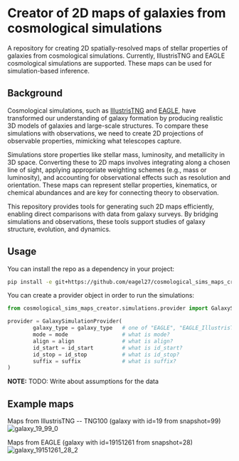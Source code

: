 # Creator of 2D maps of galaxies from cosmological simulations

A repository for creating 2D spatially-resolved maps of stellar properties of galaxies from cosmological simulations.
Currently, IllustrisTNG and EAGLE cosmological simulations are supported.
These maps can be used for simulation-based inference.

## Background

Cosmological simulations, such as [IllustrisTNG](https://www.tng-project.org/) and [EAGLE](https://eagle.strw.leidenuniv.nl/wordpress/), have transformed our understanding of galaxy formation by producing realistic 3D models of galaxies and large-scale structures. To compare these simulations with observations, we need to create 2D projections of observable properties, mimicking what telescopes capture.

Simulations store properties like stellar mass, luminosity, and metallicity in 3D space. Converting these to 2D maps involves integrating along a chosen line of sight, applying appropriate weighting schemes (e.g., mass or luminosity), and accounting for observational effects such as resolution and orientation. These maps can represent stellar properties, kinematics, or chemical abundances and are key for connecting theory to observation.

This repository provides tools for generating such 2D maps efficiently, enabling direct comparisons with data from galaxy surveys. By bridging simulations and observations, these tools support studies of galaxy structure, evolution, and dynamics.

## Usage

You can install the repo as a dependency in your project:

```bash
pip install -e git+https://github.com/eagel27/cosmological_sims_maps_creator@main#egg=cosmological_sims_maps_creator
```

You can create a provider object in order to run the simulations:

```python
from cosmological_sims_maps_creator.simulations.provider import GalaxySimulationProvider

provider = GalaxySimulationProvider(
        galaxy_type = galaxy_type   # one of "EAGLE", "EAGLE_IllustrisTNG", "IllustrisTNG"
        mode = mode                 # what is mode?
        align = align               # what is align?
        id_start = id_start         # what is id_start?
        id_stop = id_stop           # what is id_stop?
        suffix = suffix             # what is suffix?
)
```

**NOTE:** TODO: Write about assumptions for the data

## Example maps

Maps from IllustrisTNG -- TNG100 (galaxy with id=19 from snapshot=99)
![galaxy_19_99_0](https://github.com/user-attachments/assets/382e954b-9f3f-468d-8bb7-0171046aad8b)

Maps from EAGLE (galaxy with id=19151261 from snapshot=28)
![galaxy_19151261_28_2](https://github.com/user-attachments/assets/6afb574c-fe34-492d-890d-57c5a79bedcf)
